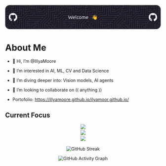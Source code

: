 <img src="./imgs/header.png" alt="Header">

# About Me

- 👋 Hi, I’m @IllyaMoore
- 👀 I’m interested in AI, ML, CV and Data Science
- 🌱 I’m diving deeper into: Vision models, AI agents 
- 💞️ I’m looking to collaborate on (( anything ))
  
- Portofolio: https://illyamoore.github.io/ilyamoor.github.io/


## Current Focus


<p align="center">
  <!-- Languages -->
  <img src="https://skillicons.dev/icons?i=python,rust&perline=7" /><br>
	  <!-- AI / Data -->
  <img src="https://skillicons.dev/icons?i=pytorch,sklearn,tensorflow&perline=7" /><br>
    <!-- Tools -->
  <img src="https://skillicons.dev/icons?i=git,github,linux,docker,neovim&perline=7" />
</p>

<div align="center">

![GitHub Streak](https://streak-stats.demolab.com/?user=IllyaMoore&theme=dark&hide_border=true)

![GitHub Activity Graph](https://github-readme-activity-graph.vercel.app/graph?username=IllyaMoore&theme=react-dark)

</div>
